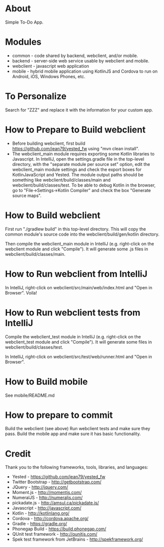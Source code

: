 # About
Simple To-Do App.

# Modules                 

* common - code shared by backend, webclient, and/or mobile.
* backend - server-side web service usable by webclient and mobile.
* webclient - javascript web application
* mobile - hybrid mobile application using KotlinJS and Cordova to run on Android, iOS, Windows Phones, etc.

# To Personalize

Search for "ZZZ" and replace it with the information for your custom app.

# How to Prepare to Build webclient

* Before building webclient, first build https://github.com/jean79/yested_fw using "mvn clean install".
* The webclient_main module requires exporting some Kotlin libraries to Javascript.
In IntelliJ, open the settings.gradle file in the top-level directory,
with the "separate module per source set" option, 
edit the webclient_main module settings and check the export boxes for KotlinJavaScript and Yested.
The module output paths should be something like webclient/build/classes/main and webclient/build/classes/test.
To be able to debug Kotlin in the browser, go to "File->Settings->Kotlin Compiler" and check the box "Generate source maps".
 
# How to Build webclient

First run "./gradlew build" in this top-level directory.
This will copy the common module's source code into the webclient/build/gen/kotlin directory. 

Then compile the webclient_main module in IntelliJ (e.g. right-click on the webclient module and click "Compile").
It will generate some .js files in webclient/build/classes/main.

# How to Run webclient from IntelliJ

In IntelliJ, right-click on webclient/src/main/web/index.html and "Open in Browser".  Voila!

# How to Run webclient tests from IntelliJ

Compile the webclient_test module in IntelliJ (e.g. right-click on the webclient_test module and click "Compile").
It will generate some files in webclient/build/classes/test.

In IntelliJ, right-click on webclient/src/test/web/runner.html and "Open in Browser".

# How to Build mobile

See mobile/README.md

# How to prepare to commit

Build the webclient (see above)
Run webclient tests and make sure they pass.
Build the mobile app and make sure it has basic functionality.

# Credit
Thank you to the following frameworks, tools, libraries, and languages:
* Yested - https://github.com/jean79/yested_fw
* Twitter Bootstrap - http://getbootstrap.com/
* JQuery - http://jquery.com/
* Moment.js - http://momentjs.com/
* NumeralJS - http://numeraljs.com/
* pickadate.js - http://amsul.ca/pickadate.js/ 
* Javascript - http://javascript.com/
* Kotlin - http://kotlinlang.org/
* Cordova - http://cordova.apache.org/
* Gradle - https://gradle.org/
* Phonegap Build - https://build.phonegap.com/
* QUnit test framework - http://qunitjs.com/
* Spek test framework from JetBrains - http://spekframework.org/
